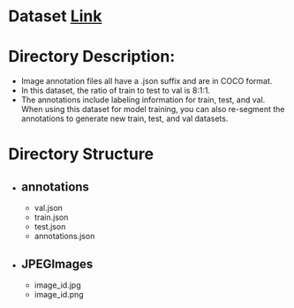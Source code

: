 # Dataset [Link]()
# Directory Description:
- Image annotation files all have a .json suffix and are in COCO format.
- In this dataset, the ratio of train to test to val is 8:1:1.
- The annotations include labeling information for train, test, and val. When using this dataset for model training, you can also re-segment the annotations to generate new train, test, and val datasets.
# Directory Structure
- ## annotations
  - val.json
  - train.json
  - test.json
  - annotations.json
- ## JPEGImages
  - image_id.jpg
  - image_id.png

